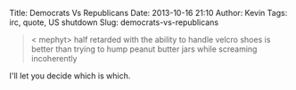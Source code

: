 Title: Democrats Vs Republicans
Date: 2013-10-16 21:10
Author: Kevin
Tags: irc, quote, US shutdown
Slug: democrats-vs-republicans

> < mephyt> half retarded with the ability to handle velcro shoes is
> better than trying to hump peanut butter jars while screaming
> incoherently

I'll let you decide which is which.
